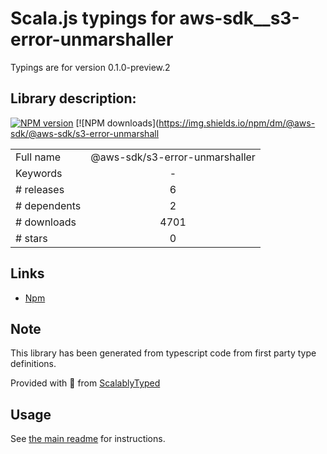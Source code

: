 
# Scala.js typings for aws-sdk__s3-error-unmarshaller

Typings are for version 0.1.0-preview.2

## Library description:
[![NPM version](https://img.shields.io/npm/v/@aws-sdk/@aws-sdk/s3-error-unmarshaller/preview.svg)](https://www.npmjs.com/package/@aws-sdk/@aws-sdk/s3-error-unmarshaller) [![NPM downloads](https://img.shields.io/npm/dm/@aws-sdk/@aws-sdk/s3-error-unmarshall

|                    |                 |
| ------------------ | :-------------: |
| Full name          | @aws-sdk/s3-error-unmarshaller |
| Keywords           | - |
| # releases         | 6 |
| # dependents       | 2 |
| # downloads        | 4701 |
| # stars            | 0 |

## Links
- [Npm](https://www.npmjs.com/package/%40aws-sdk%2Fs3-error-unmarshaller)
    


## Note
This library has been generated from typescript code from first party type definitions.

Provided with :purple_heart: from [ScalablyTyped](https://github.com/oyvindberg/ScalablyTyped)

## Usage
See [the main readme](../../readme.md) for instructions.


